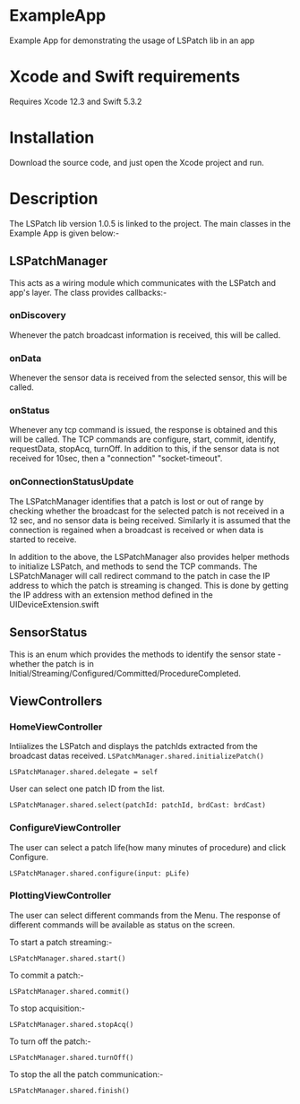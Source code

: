 # ExampleApp
Example App for demonstrating the usage of LSPatch lib in an app

# Xcode and Swift requirements
Requires Xcode 12.3 and Swift 5.3.2

# Installation
Download the source code, and just open the Xcode project and run.

# Description
The LSPatch lib version 1.0.5 is linked to the project. The main classes in the Example App is given below:-

## LSPatchManager 
This acts as a wiring module which communicates with the LSPatch and app's layer. The class provides callbacks:-

### onDiscovery
Whenever the patch broadcast information is received, this will be called.
### onData
Whenever the sensor data is received from the selected sensor, this will be called.
### onStatus
Whenever any tcp command is issued, the response is obtained and this will be called. The TCP commands are configure, start, commit, identify, requestData, stopAcq, turnOff. In addition to this, if the sensor data is not received for 10sec, then a "connection" "socket-timeout". 
### onConnectionStatusUpdate
The LSPatchManager identifies that a patch is lost or out of range by checking whether the broadcast for the selected patch is not received in a 12 sec, and no sensor data is being received. Similarly it is assumed that the connection is regained when a broadcast is received or when data is started to receive. 

In addition to the above, the LSPatchManager also provides helper methods to initialize LSPatch, and methods to send the TCP commands. The LSPatchManager will call redirect command to the patch in case the IP address to which the patch is streaming is changed. This is done by getting the IP address with an extension method defined in the UIDeviceExtension.swift

## SensorStatus
This is an enum which provides the methods to identify the sensor state - whether the patch is in Initial/Streaming/Configured/Committed/ProcedureCompleted.

## ViewControllers
### HomeViewController
Intiializes the LSPatch and displays the patchIds extracted from the broadcast datas received. 
`LSPatchManager.shared.initializePatch()`

`LSPatchManager.shared.delegate = self`

User can select one patch ID from the list.

`LSPatchManager.shared.select(patchId: patchId, brdCast: brdCast)`

### ConfigureViewController
The user can select a patch life(how many minutes of procedure) and click Configure. 

`LSPatchManager.shared.configure(input: pLife)`

### PlottingViewController
The user can select different commands from the Menu. The response of different commands will be available as status on the screen. 

To start a patch streaming:-

`LSPatchManager.shared.start()`

To commit a patch:-

`LSPatchManager.shared.commit()`

To stop acquisition:-

`LSPatchManager.shared.stopAcq()`

To turn off the patch:-

`LSPatchManager.shared.turnOff()`

To stop the all the patch communication:- 

`LSPatchManager.shared.finish()`




